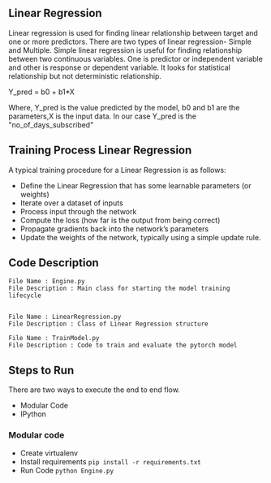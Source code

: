 ## Linear Regression

Linear regression is used for finding linear relationship between target and one or more predictors. 
There are two types of linear regression- Simple and Multiple. Simple linear regression is useful for finding relationship between two continuous variables. One is predictor or independent variable and other is response or dependent variable. It looks for statistical relationship but not deterministic relationship. 

Y_pred = b0 + b1*X

Where, Y_pred is the value predicted by the model, b0 and b1 are the parameters,X is the input data.
In our case Y_pred is the "no_of_days_subscribed"


## Training Process Linear Regression

A typical training procedure for a Linear Regression is as follows:
- Define the Linear Regression that has some learnable parameters (or weights)
- Iterate over a dataset of inputs
- Process input through the network
- Compute the loss (how far is the output from being correct)
- Propagate gradients back into the network’s parameters
- Update the weights of the network, typically using a simple update rule.


## Code Description


    File Name : Engine.py
    File Description : Main class for starting the model training lifecycle


    File Name : LinearRegression.py
    File Description : Class of Linear Regression structure
    
    File Name : TrainModel.py
    File Description : Code to train and evaluate the pytorch model


## Steps to Run

There are two ways to execute the end to end flow.

- Modular Code
- IPython

### Modular code

- Create virtualenv
- Install requirements `pip install -r requirements.txt`
- Run Code `python Engine.py`




